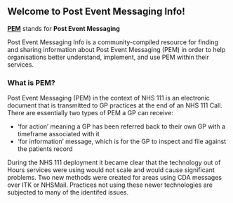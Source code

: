 ## Welcome to Post Event Messaging Info!

**[PEM](glossary.md#pem)** stands for **Post Event Messaging**

Post Event Messaging Info is a community-compiled resource for finding and sharing information about Post Event Messaging (PEM) in order to help organisations better understand, implement, and use PEM within their services.


### What is PEM?
Post Event Messaging (PEM) in the context of NHS 111 is an electronic document that is transmitted to GP practices at the end of an NHS 111 Call. There are essentially two types of PEM a GP can receive:
* ‘for action’ meaning a GP has been referred back to their own GP with a timeframe associated with it
* ‘for information’ message, which is for the GP to inspect and file against the patients record

During the NHS 111 deployment it became clear that the technology out of Hours services were using would not scale and would cause significant problems. Two new methods were created for areas using CDA messages over ITK or NHSMail. Practices not using these newer technologies are subjected to many of the identifed issues.
